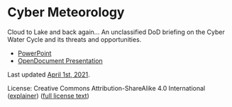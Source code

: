 # Cyber Meteorology
Cloud to Lake and back again... An unclassified DoD briefing on the Cyber Water Cycle and its threats and opportunities.

* [PowerPoint](https://github.com/hackermatic/cyber_meteorology/blob/main/Cyber%20Meteorology%2004-01-21.pptx)
* [OpenDocument Presentation](https://github.com/hackermatic/cyber_meteorology/blob/main/Cyber%20Meteorology%2004-01-21.odp)

Last updated [April 1st, 2021](https://en.wikipedia.org/wiki/April_Fools'_Day).

License: Creative Commons Attribution-ShareAlike 4.0 International ([explainer](https://creativecommons.org/licenses/by-sa/4.0/)) ([full license text](LICENSE.md))
